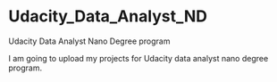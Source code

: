 # Udacity_Data_Analyst_ND
Udacity Data Analyst Nano Degree program

I am going to upload my projects for Udacity data analyst nano degree program. 
